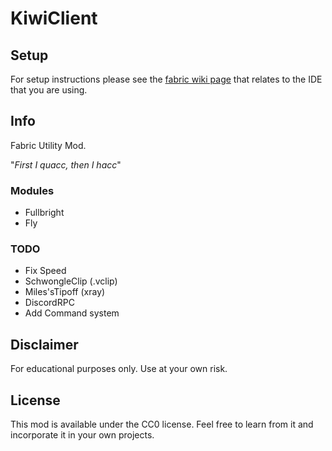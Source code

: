 # KiwiClient

## Setup

For setup instructions please see the [fabric wiki page](https://fabricmc.net/wiki/tutorial:setup) that relates to the IDE that you are using.

## Info

Fabric Utility Mod.

"_First I quacc, then I hacc_"

### Modules

- Fullbright
- Fly

### TODO
- Fix Speed
- SchwongleClip (.vclip)
- Miles'sTipoff (xray)
- DiscordRPC
- Add Command system

## Disclaimer

For educational purposes only. Use at your own risk.

## License

This mod is available under the CC0 license. Feel free to learn from it and incorporate it in your own projects.
